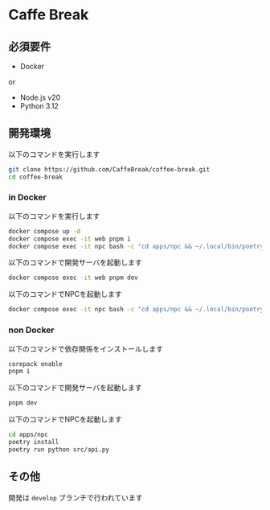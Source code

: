 # Caffe Break

## 必須要件

- Docker

or

- Node.js v20
- Python 3.12

## 開発環境

以下のコマンドを実行します

```sh
git clone https://github.com/CaffeBreak/coffee-break.git
cd coffee-break
```

### in Docker

以下のコマンドを実行します

```sh
docker compose up -d
docker compose exec -it web pnpm i
docker compose exec -it npc bash -c "cd apps/npc && ~/.local/bin/poetry install"
```

以下のコマンドで開発サーバを起動します

```sh
docker compose exec -it web pnpm dev
```

以下のコマンドでNPCを起動します

```sh
docker compose exec -it npc bash -c "cd apps/npc && ~/.local/bin/poetry run python src/api.py"
```

### non Docker

以下のコマンドで依存関係をインストールします

```sh
corepack enable
pnpm i
```

以下のコマンドで開発サーバを起動します

```sh
pnpm dev
```

以下のコマンドでNPCを起動します

```sh
cd apps/npc
poetry install
poetry run python src/api.py
```

## その他

開発は `develop` ブランチで行われています
